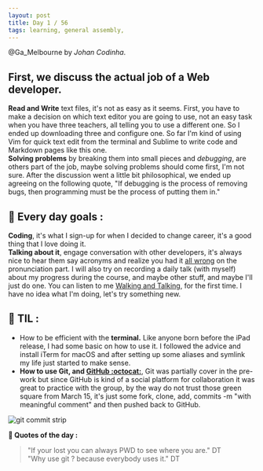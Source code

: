 ```yaml
---
layout: post
title: Day 1 / 56
tags: learning, general assembly,
---
```

@Ga_Melbourne by *Johan Codinha*.  

## First, we discuss the actual job of a Web developer.  

**Read and Write** text files, it's not as easy as it seems. First, you have to make a decision on which text editor you are going to use, not an easy task when you have three teachers, all telling you to use a different one. So I ended up downloading three and configure one. So far I'm kind of using Vim for quick text edit from the terminal and Sublime to write code and Markdown pages like this one.   
**Solving problems** by breaking them into small pieces and *debugging*, are others part of the job, maybe solving problems should come first, I'm not sure. After the discussion went a little bit philosophical, we ended up agreeing on the following quote, "If debugging is the process of removing bugs, then programming must be the process of putting them in."  

## :dart: Every day goals :  

**Coding**, it's what I sign-up for when I decided to change career, it's a good thing that I love doing it.  
**Talking about it**, engage conversation with other developers, it's always nice to hear them say acronyms and realize you had it [all wrong](https://twitter.com/JohanCodinha/status/710046478752989184) on the pronunciation part. I will also try on recording a daily talk (with myself) about my progress during the course, and maybe other stuff, and maybe I'll just do one. You can listen to me [Walking and Talking](https://soundcloud.com/johan-c-819300950/sets/walks-and-talks), for the first time. I have no idea what I'm doing, let's try something new.

## :book: TIL :

- How to be efficient with the **terminal.** Like anyone born before the iPad release, I had some basic on how to use it. I followed the advice and install iTerm for macOS and after setting up some aliases and symlink my life just started to make sense.  
- **How to use Git, and [GitHub :octocat:](https://github.com/JohanCodinha)**, Git was partially cover in the pre-work but since GitHub is kind of a social platform for collaboration it was great to practice with the group, by the way do not trust those green square from March 15, it's just some fork, clone, add, commits -m "with meaningful comment" and then pushed back to GitHub. 
   
![git commit strip](http://imgs.xkcd.com/comics/git_commit.png)

**:shell: Quotes of the day :**  

> "If your lost you can always PWD to see where you are." DT  
> "Why use git ? because everybody uses it." DT